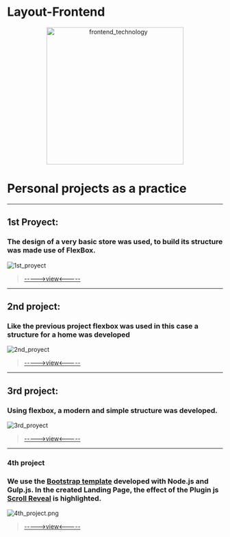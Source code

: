 # Layout-Frontend

<p align="center">
  <img src="https://encrypted-tbn0.gstatic.com/images?q=tbn:ANd9GcQZtgzkVSPbLt25xCbFY1-vWmV8aYYLO8DICtztUAzNA-wC2Z4q" alt="frontend_technology" width="320">
</p>

# Personal projects as a practice

<hr>

## 1st Proyect:


### The design of a very basic store was used, to build its structure was made use of FlexBox.
![1st_proyect](img/1st_Proyect.png)
> [----->view<-----](https://github.com/FabriJuncal/Layout-Frontend/tree/master/1st%20project)

<hr>

## 2nd project:


### Like the previous project flexbox was used in this case a structure for a home was developed
![2nd_proyect](img/2nd_Proyect.png)
> [----->view<-----](https://github.com/FabriJuncal/Layout-Frontend/tree/master/2nd%20project)

<hr>

## 3rd project:


### Using flexbox, a modern and simple structure was developed.
![3rd_proyect](img/3rd_Proyect.png)
> [----->view<-----](https://github.com/FabriJuncal/Layout-Frontend/tree/master/3rd%20Proyect)

<hr>

### 4th project

### We use the <a href="https://github.com/FabriJuncal/Bootstrap-template">Bootstrap template<a> developed with Node.js and Gulp.js. In the created Landing Page, the effect of the Plugin js <a href="https://scrollrevealjs.org/">Scroll Reveal<a> is highlighted.

![4th_project.png](img/4th_project.png)
> [----->view<-----](https://github.com/FabriJuncal/Layout-Frontend/tree/master/4th_project)
